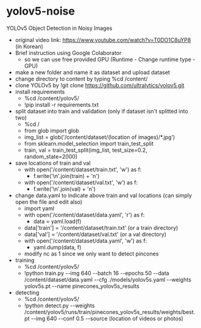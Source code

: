 # yolov5-noise
YOLOv5 Object Detection in Noisy Images
* original video link: https://www.youtube.com/watch?v=T0DO1C8uYP8 (in Korean)
* Brief instruction using Google Colaborator
  * so we can use free provided GPU (Runtime - Change runtime type - GPU) 
* make a new folder and name it as dataset and upload dataset
* change directory to content by typing %cd /content/
* clone YOLOv5 by !git clone https://github.com/ultralytics/yolov5.git
* install requirements
  * %cd /content/yolov5/
  * !pip install -r requirements.txt
* split dataset into train and validation (only if dataset isn't splitted into two)
  * %cd /
  * from glob import glob
  * img_list = glob('/content/dataset/(location of images)/*.jpg')
  * from sklearn.model_selection import train_test_split
  * train, val = train_test_split(img_list, test_size=0.2, random_state=2000)
* save locations of train and val
  * with open('/content/dataset/train.txt', 'w') as f:
    * f.write('\n'.join(train) + 'n')
  * with open('/content/dataset/val.txt', 'w') as f:
    * f.write('\n'.join(val) + 'n')
* change data.yaml to indicate above train and val locations (can simply open the file and edit also)
  * import yaml
  * with open('/content/dataset/data.yaml', 'r') as f:
    * data = yaml.load(f)
  * data['train'] = '/content/dataset/train.txt' (or a train directory)
  * data['val'] = '/content/dataset/val.txt' (or a val directory)
  * with open('/content/dataset/data.yaml', 'w') as f:
    * yaml.dump(data, f)
  * modify nc as 1 since we only want to detect pincones
* training
  * %cd /content/yolov5/
  * !python train.py --img 640 --batch 16 --epochs 50 --data /content/dataset/data.yaml --cfg ./models/yolov5s.yaml --weights yolov5s.pt --name pinecones_yolov5s_results
* detecting
  * %cd /content/yolov5/
  * !python detect.py --weights /content/yolov5/runs/train/pinecones_yolov5s_results/weights/best.pt --img 640 --conf 0.5 --source (location of videos or photos)
